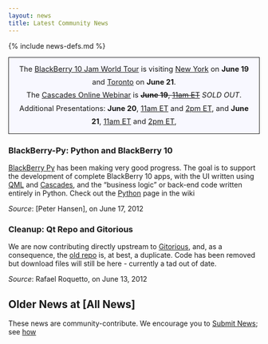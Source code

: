 ```yaml
---
layout: news
title: Latest Community News
---
```

{% include news-defs.md %}

<div style="background-color: ghostwhite; border-style: solid; border-width: 1px; padding: 10px; margin-top: 10px; font-size: 105%; text-align: center; line-height: 180%;">
The
<a href="http://www.blackberryjamworldtour.com">BlackBerry 10 Jam World Tour</a> is
visiting <a href="../New_York.html">New York</a> on <strong>June 19</strong> and
<a href="../Toronto.html">Toronto</a> on <strong>June 21</strong>.
<br/>
The <a href="http://devblog.blackberry.com/2012/06/your-second-chance-at-getting-started-with-cascades/">Cascades Online Webinar</a>
is <strike><strong>June 19</strong>,
<a href="http://www.timeanddate.com/worldclock/fixedtime.html?iso=20120620T1500"
title="convert to your time zone">11am ET</a></strike> <em>SOLD OUT</em>.
<br/>
Additional Presentations: <strong>June 20</strong>, 
<a href="http://www.timeanddate.com/worldclock/fixedtime.html?iso=20120620T1500"
title="convert to your time zone">11am ET</a>
and
<a href="http://www.timeanddate.com/worldclock/fixedtime.html?iso=20120620T1800"
title="convert to your time zone">2pm ET</a>,
and
<strong>June 21</strong>, 
<a href="http://www.timeanddate.com/worldclock/fixedtime.html?iso=20120621T1500"
title="convert to your time zone">11am ET</a>
and
<a href="http://www.timeanddate.com/worldclock/fixedtime.html?iso=20120621T1800"
title="convert to your time zone">2pm ET</a>,
</div>

### BlackBerry-Py: Python and BlackBerry 10
[BlackBerry Py](../Python.html) has been making very good progress.  The goal is to support the
development of complete BlackBerry 10 apps, with the UI written using [QML](../QML.html) and
[Cascades](../Cascades.html),
and the “business logic” or back-end code written entirely in Python.  Check out the [Python](../Python.html)
page in the wiki

_Source_: [Peter Hansen], on June 17, 2012

### Cleanup: Qt Repo and Gitorious
We are now contributing directly upstream to [Gitorious](http://qt.gitorious.org/qt), and, as a consequence,
the [old repo](https://github.com/blackberry/Qt) is, at best, a duplicate.
Code has been removed but download files will still be here - currently a tad out of date.

_Source_: Rafael Roquetto, on June 13, 2012


Older News at [All News]    
---
These news are community-contribute.  We encourage you to [Submit News](Submit_News.html); see [how](../other/QuickEdit.html)

